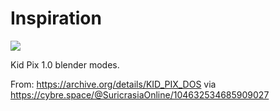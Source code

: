 # Inspiration

![](https://db-feed.s3.amazonaws.com/legacy/gif-2020-08-04_14-52-03-1596567342.gif)

Kid Pix 1.0 blender modes.

From: https://archive.org/details/KID_PIX_DOS via https://cybre.space/@SuricrasiaOnline/104632534685909027